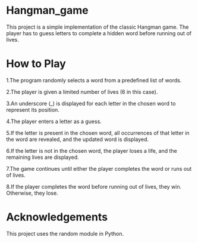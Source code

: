 # Hangman_game
This project is a simple implementation of the classic Hangman game. The player has to guess letters to complete a hidden word before running out of lives.

# How to Play
1.The program randomly selects a word from a predefined list of words.

2.The player is given a limited number of lives (6 in this case).

3.An underscore (_) is displayed for each letter in the chosen word to represent its position.

4.The player enters a letter as a guess.

5.If the letter is present in the chosen word, all occurrences of that letter in the word are revealed, and the updated word is displayed.

6.If the letter is not in the chosen word, the player loses a life, and the remaining lives are displayed.

7.The game continues until either the player completes the word or runs out of lives.

8.If the player completes the word before running out of lives, they win. Otherwise, they lose.

# Acknowledgements
This project uses the random module in Python.
